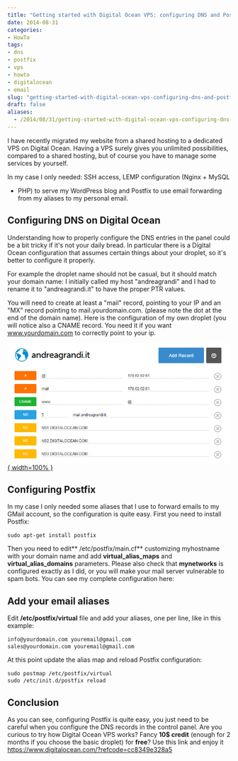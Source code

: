 ```yaml
---
title: "Getting started with Digital Ocean VPS: configuring DNS and Postfix for email forwarding"
date: 2014-08-31
categories: 
- HowTo
tags: 
- dns
- postfix
- vps
- howto
- digitalocean
- email
slug: "getting-started-with-digital-ocean-vps-configuring-dns-and-postfix-for-email-forwarding"
draft: false
aliases:
  - /2014/08/31/getting-started-with-digital-ocean-vps-configuring-dns-and-postfix-for-email-forwarding/
---
```


I have recently migrated my website from a shared hosting to a dedicated
VPS on Digital Ocean. Having a VPS surely gives you unlimited
possibilities, compared to a shared hosting, but of course you have to
manage some services by yourself.

In my case I only needed: SSH access, LEMP configuration (Nginx + MySQL
+ PHP) to serve my WordPress blog and Postfix to use email forwarding
from my aliases to my personal email.

## Configuring DNS on Digital Ocean

Understanding how to properly configure the DNS entries in the panel
could be a bit tricky if it's not your daily bread. In particular there
is a Digital Ocean configuration that assumes certain things about your
droplet, so it's better to configure it properly.

For example the droplet name should not be casual, but it should match
your domain name: I initially called my host "andreagrandi" and I had to
rename it to "andreagrandi.it" to have the proper PTR values.

You will need to create at least a "mail" record, pointing to your IP
and an "MX" record pointing to mail.yourdomain.com. (please note the dot
at the end of the domain name). Here is the configuration of my own
droplet (you will notice also a CNAME record. You need it if you want
www.yourdomain.com to correctly point to your ip.

[![dns\_config\_digitalocean](dns_config_digitalocean.jpg){ width=100% }](dns_config_digitalocean.jpg)

## Configuring Postfix

In my case I only needed some aliases that I use to forward emails to my
GMail account, so the configuration is quite easy. First you need to
install Postfix:

```shell
sudo apt-get install postfix
```

Then you need to edit** /etc/postfix/main.cf** customizing myhostname
with your domain name and add **virtual\_alias\_maps** and
**virtual\_alias\_domains** parameters. Please also check that
**mynetworks** is configured exactly as I did, or you will make your
mail server vulnerable to spam bots. You can see my complete
configuration here:

<p>
<script src="https://gist.github.com/andreagrandi/fe6246dac228250ee2c0.js"></script>
</p>

## Add your email aliases

Edit **/etc/postfix/virtual** file and add your aliases, one per line,
like in this example:

```shell
info@yourdomain.com youremail@gmail.com
sales@yourdomain.com youremail@gmail.com
```

At this point update the alias map and reload Postfix configuration:

```shell
sudo postmap /etc/postfix/virtual
sudo /etc/init.d/postfix reload
```

## Conclusion

As you can see, configuring Postfix is quite easy, you just need to be
careful when you configure the DNS records in the control panel. Are you
curious to try how Digital Ocean VPS works? Fancy **10\$ credit**
(enough for 2 months if you choose the basic droplet) for **free**? Use
this link and enjoy it
<https://www.digitalocean.com/?refcode=cc8349e328a5>

